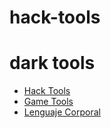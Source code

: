 # hack-tools

# dark tools

* [Hack Tools](https://github.com/Capitanalgosa/dark-tools/blob/main/content/hack-tools.md)
* [Game Tools](./content/game-tools.md)
* [Lenguaje Corporal](https://github.com/Capitanalgosa/lenguaje-corporal)

